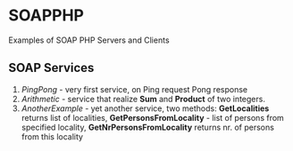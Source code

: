 # SOAPPHP
Examples of SOAP PHP Servers and Clients

## SOAP Services ##
1. _PingPong_ - very first service, on Ping request Pong response
2. _Arithmetic_ - service that realize __Sum__ and __Product__ of two integers.
3. _AnotherExample_ - yet another service, two methods: __GetLocalities__ returns list of localities, 
__GetPersonsFromLocality__ - list of persons from specified locality, __GetNrPersonsFromLocality__ returns nr. of persons
from this locality
